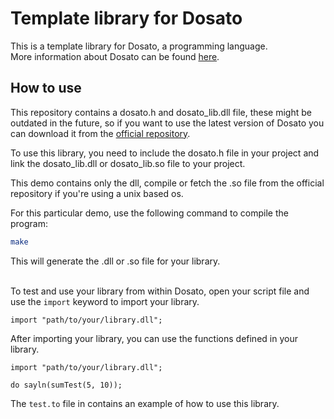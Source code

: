 # Template library for Dosato

This is a template library for Dosato, a programming language.<br>
More information about Dosato can be found [here](https://github.com/Robotnik08/cdosato).

## How to use

This repository contains a dosato.h and dosato_lib.dll file, these might be outdated in the future, so if you want to use the latest version of Dosato you can download it from the [official repository](https://github.com/Robotnik08/cdosato).<br>

To use this library, you need to include the dosato.h file in your project and link the dosato_lib.dll or dosato_lib.so file to your project.<br>

This demo contains only the dll, compile or fetch the .so file from the official repository if you're using a unix based os.<br>

For this particular demo, use the following command to compile the program:<br>
```bash
make
```

This will generate the .dll or .so file for your library.<br><br>

To test and use your library from within Dosato, open your script file and use the `import` keyword to import your library.<br>
```dosato
import "path/to/your/library.dll";
```

After importing your library, you can use the functions defined in your library.<br>
```dosato
import "path/to/your/library.dll";

do sayln(sumTest(5, 10));
```

The `test.to` file in contains an example of how to use this library.<br>